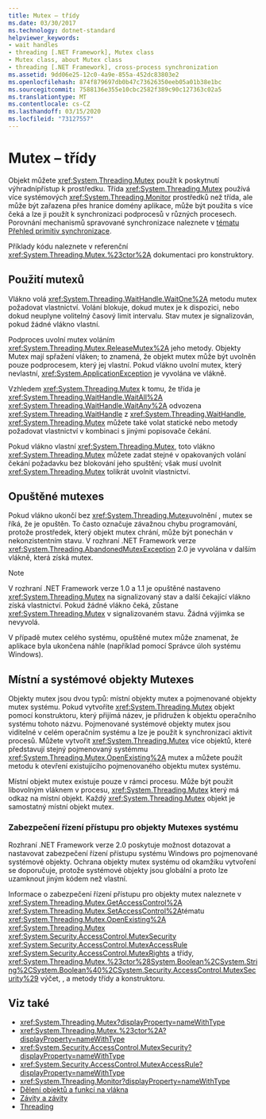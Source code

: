 ```yaml
---
title: Mutex – třídy
ms.date: 03/30/2017
ms.technology: dotnet-standard
helpviewer_keywords:
- wait handles
- threading [.NET Framework], Mutex class
- Mutex class, about Mutex class
- threading [.NET Framework], cross-process synchronization
ms.assetid: 9dd06e25-12c0-4a9e-855a-452dc83803e2
ms.openlocfilehash: 874f879697db0b47c73626350eeb05a01b38e1bc
ms.sourcegitcommit: 7588136e355e10cbc2582f389c90c127363c02a5
ms.translationtype: MT
ms.contentlocale: cs-CZ
ms.lasthandoff: 03/15/2020
ms.locfileid: "73127557"
---
```

# <a name="mutexes"></a>Mutex – třídy
Objekt můžete <xref:System.Threading.Mutex> použít k poskytnutí výhradnípřístup k prostředku. Třída <xref:System.Threading.Mutex> používá více systémových <xref:System.Threading.Monitor> prostředků než třída, ale může být zařazena přes hranice domény aplikace, může být použita s více čeká a lze ji použít k synchronizaci podprocesů v různých procesech. Porovnání mechanismů spravované synchronizace naleznete v [tématu Přehled primitiv synchronizace](../../../docs/standard/threading/overview-of-synchronization-primitives.md).  
  
 Příklady kódu naleznete v referenční <xref:System.Threading.Mutex.%23ctor%2A> dokumentaci pro konstruktory.  
  
## <a name="using-mutexes"></a>Použití mutexů  
 Vlákno volá <xref:System.Threading.WaitHandle.WaitOne%2A> metodu mutex požadovat vlastnictví. Volání blokuje, dokud mutex je k dispozici, nebo dokud neuplyne volitelný časový limit intervalu. Stav mutex je signalizován, pokud žádné vlákno vlastní.  
  
 Podproces uvolní mutex voláním <xref:System.Threading.Mutex.ReleaseMutex%2A> jeho metody. Objekty Mutex mají spřažení vláken; to znamená, že objekt mutex může být uvolněn pouze podprocesem, který jej vlastní. Pokud vlákno uvolní mutex, který nevlastní, <xref:System.ApplicationException> je vyvolána ve vlákně.  
  
 Vzhledem <xref:System.Threading.Mutex> k tomu, že třída je <xref:System.Threading.WaitHandle.WaitAll%2A> <xref:System.Threading.WaitHandle.WaitAny%2A> odvozena <xref:System.Threading.WaitHandle> z <xref:System.Threading.WaitHandle>, <xref:System.Threading.Mutex> můžete také volat statické nebo metody požadovat vlastnictví v kombinaci s jinými popisovače čekání.  
  
 Pokud vlákno vlastní <xref:System.Threading.Mutex>, toto vlákno <xref:System.Threading.Mutex> můžete zadat stejné v opakovaných volání čekání požadavku bez blokování jeho spuštění; však musí uvolnit <xref:System.Threading.Mutex> tolikrát uvolnit vlastnictví.  
  
## <a name="abandoned-mutexes"></a>Opuštěné mutexes  
 Pokud vlákno ukončí bez <xref:System.Threading.Mutex>uvolnění , mutex se říká, že je opuštěn. To často označuje závažnou chybu programování, protože prostředek, který objekt mutex chrání, může být ponechán v nekonzistentním stavu. V rozhraní .NET Framework verze <xref:System.Threading.AbandonedMutexException> 2.0 je vyvolána v dalším vlákně, která získá mutex.  
  
> [!NOTE]
> V rozhraní .NET Framework verze 1.0 a 1.1 je opuštěné nastaveno <xref:System.Threading.Mutex> na signalizovaný stav a další čekající vlákno získá vlastnictví. Pokud žádné vlákno čeká, zůstane <xref:System.Threading.Mutex> v signalizovaném stavu. Žádná výjimka se nevyvolá.  
  
 V případě mutex celého systému, opuštěné mutex může znamenat, že aplikace byla ukončena náhle (například pomocí Správce úloh systému Windows).  
  
## <a name="local-and-system-mutexes"></a>Místní a systémové objekty Mutexes  
 Objekty mutex jsou dvou typů: místní objekty mutex a pojmenované objekty mutex systému. Pokud vytvoříte <xref:System.Threading.Mutex> objekt pomocí konstruktoru, který přijímá název, je přidružen k objektu operačního systému tohoto názvu. Pojmenované systémové objekty mutex jsou viditelné v celém operačním systému a lze je použít k synchronizaci aktivit procesů. Můžete vytvořit <xref:System.Threading.Mutex> více objektů, které představují stejný pojmenovaný systémmu <xref:System.Threading.Mutex.OpenExisting%2A> mutex a můžete použít metodu k otevření existujícího pojmenovaného objektu mutex systému.  
  
 Místní objekt mutex existuje pouze v rámci procesu. Může být použit libovolným vláknem v procesu, <xref:System.Threading.Mutex> který má odkaz na místní objekt. Každý <xref:System.Threading.Mutex> objekt je samostatný místní objekt mutex.  
  
### <a name="access-control-security-for-system-mutexes"></a>Zabezpečení řízení přístupu pro objekty Mutexes systému  
 Rozhraní .NET Framework verze 2.0 poskytuje možnost dotazovat a nastavovat zabezpečení řízení přístupu systému Windows pro pojmenované systémové objekty. Ochrana objekty mutex systému od okamžiku vytvoření se doporučuje, protože systémové objekty jsou globální a proto lze uzamknout jiným kódem než vlastní.  
  
 Informace o zabezpečení řízení přístupu pro objekty mutex naleznete v <xref:System.Threading.Mutex.GetAccessControl%2A> <xref:System.Threading.Mutex.SetAccessControl%2A>tématu <xref:System.Threading.Mutex.OpenExisting%2A> <xref:System.Threading.Mutex> <xref:System.Security.AccessControl.MutexSecurity> <xref:System.Security.AccessControl.MutexAccessRule> <xref:System.Security.AccessControl.MutexRights> a třídy, <xref:System.Threading.Mutex.%23ctor%28System.Boolean%2CSystem.String%2CSystem.Boolean%40%2CSystem.Security.AccessControl.MutexSecurity%29> výčet, , a metody třídy a konstruktoru.  
  
## <a name="see-also"></a>Viz také

- <xref:System.Threading.Mutex?displayProperty=nameWithType>
- <xref:System.Threading.Mutex.%23ctor%2A?displayProperty=nameWithType>
- <xref:System.Security.AccessControl.MutexSecurity?displayProperty=nameWithType>
- <xref:System.Security.AccessControl.MutexAccessRule?displayProperty=nameWithType>
- <xref:System.Threading.Monitor?displayProperty=nameWithType>
- [Dělení objektů a funkcí na vlákna](threading-objects-and-features.md)
- [Závity a závity](threads-and-threading.md)
- [Threading](index.md)
